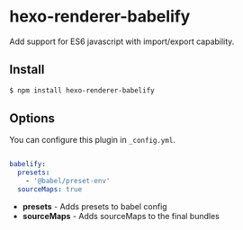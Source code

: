 # hexo-renderer-babelify

Add support for ES6 javascript with import/export capability.

## Install

``` bash
$ npm install hexo-renderer-babelify
```

## Options

You can configure this plugin in `_config.yml`.

``` yaml

babelify:
  presets:
    - '@babel/preset-env'
  sourceMaps: true
```

- **presets** - Adds presets to babel config
- **sourceMaps** - Adds sourceMaps to the final bundles

